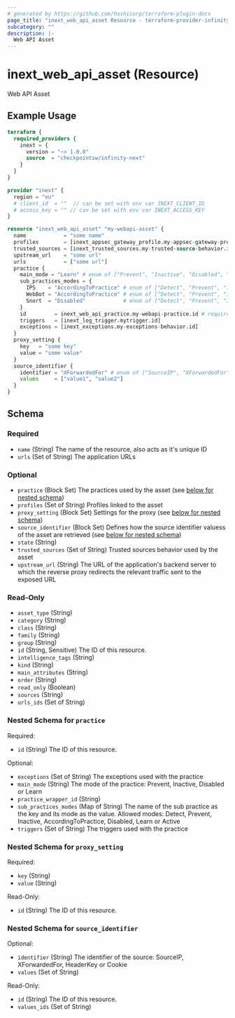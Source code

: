 ```yaml
---
# generated by https://github.com/hashicorp/terraform-plugin-docs
page_title: "inext_web_api_asset Resource - terraform-provider-infinity-next"
subcategory: ""
description: |-
  Web API Asset
---
```


# inext_web_api_asset (Resource)

Web API Asset

## Example Usage

```terraform
terraform {
  required_providers {
    inext = {
      version = "~> 1.0.0"
      source  = "checkpointsw/infinity-next"
    }
  }
}

provider "inext" {
  region = "eu"
  # client_id  = ""  // can be set with env var INEXT_CLIENT_ID
  # access_key = "" // can be set with env var INEXT_ACCESS_KEY
}

resource "inext_web_api_asset" "my-webapi-asset" {
  name            = "some name"
  profiles        = [inext_appsec_gateway_profile.my-appsec-gateway-profile.id, inext_docker_profile.my-docker-profile.id, inext_embedded_profile.my-embedded-profile.id, inext_kubernetes_profile.my-kubernetes-profile.id]
  trusted_sources = [inext_trusted_sources.my-trusted-source-behavior.id]
  upstream_url    = "some url"
  urls            = ["some url"]
  practice {
    main_mode = "Learn" # enum of ["Prevent", "Inactive", "Disabled", "Learn"]
    sub_practices_modes = {
      IPS    = "AccordingToPractice" # enum of ["Detect", "Prevent", "Inactive", "AccordingToPractice", "Disabled", "Learn", "Active"]
      WebBot = "AccordingToPractice" # enum of ["Detect", "Prevent", "Inactive", "AccordingToPractice", "Disabled", "Learn", "Active"]
      Snort  = "Disabled"            # enum of ["Detect", "Prevent", "Inactive", "AccordingToPractice", "Disabled", "Learn", "Active"]
    }
    id         = inext_web_api_practice.my-webapi-practice.id # required
    triggers   = [inext_log_trigger.mytrigger.id]
    exceptions = [inext_exceptions.my-exceptions-behavior.id]
  }
  proxy_setting {
    key   = "some key"
    value = "some value"
  }
  source_identifier {
    identifier = "XForwardedFor" # enum of ["SourceIP", "XForwardedFor", "HeaderKey", "Cookie"]
    values     = ["value1", "value2"]
  }
}
```

<!-- schema generated by tfplugindocs -->
## Schema

### Required

- `name` (String) The name of the resource, also acts as it's unique ID
- `urls` (Set of String) The application URLs

### Optional

- `practice` (Block Set) The practices used by the asset (see [below for nested schema](#nestedblock--practice))
- `profiles` (Set of String) Profiles linked to the asset
- `proxy_setting` (Block Set) Settings for the proxy (see [below for nested schema](#nestedblock--proxy_setting))
- `source_identifier` (Block Set) Defines how the source identifier valuess of the asset are retrieved (see [below for nested schema](#nestedblock--source_identifier))
- `state` (String)
- `trusted_sources` (Set of String) Trusted sources behavior used by the asset
- `upstream_url` (String) The URL of the application's backend server to which the reverse proxy redirects the relevant traffic sent to the exposed URL

### Read-Only

- `asset_type` (String)
- `category` (String)
- `class` (String)
- `family` (String)
- `group` (String)
- `id` (String, Sensitive) The ID of this resource.
- `intelligence_tags` (String)
- `kind` (String)
- `main_attributes` (String)
- `order` (String)
- `read_only` (Boolean)
- `sources` (String)
- `urls_ids` (Set of String)

<a id="nestedblock--practice"></a>
### Nested Schema for `practice`

Required:

- `id` (String) The ID of this resource.

Optional:

- `exceptions` (Set of String) The exceptions used with the practice
- `main_mode` (String) The mode of the practice: Prevent, Inactive, Disabled or Learn
- `practice_wrapper_id` (String)
- `sub_practices_modes` (Map of String) The name of the sub practice as the key and its mode as the value. Allowed modes: Detect, Prevent, Inactive, AccordingToPractice, Disabled, Learn or Active
- `triggers` (Set of String) The triggers used with the practice


<a id="nestedblock--proxy_setting"></a>
### Nested Schema for `proxy_setting`

Required:

- `key` (String)
- `value` (String)

Read-Only:

- `id` (String) The ID of this resource.


<a id="nestedblock--source_identifier"></a>
### Nested Schema for `source_identifier`

Optional:

- `identifier` (String) The identifier of the source: SourceIP, XForwardedFor, HeaderKey or Cookie
- `values` (Set of String)

Read-Only:

- `id` (String) The ID of this resource.
- `values_ids` (Set of String)


